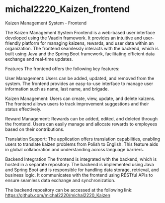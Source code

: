 # michal2220_Kaizen_frontend


Kaizen Management System - Frontend


The Kaizen Management System Frontend is a web-based user interface developed using the Vaadin framework. It provides an intuitive and user-friendly platform for managing kaizens, rewards, and user data within an organization. The frontend seamlessly interacts with the backend, which is built using Java and the Spring Boot framework, facilitating efficient data exchange and real-time updates.

Features
The frontend offers the following key features:

User Management: Users can be added, updated, and removed from the system. The frontend provides an easy-to-use interface to manage user information such as name, last name, and brigade.

Kaizen Management: Users can create, view, update, and delete kaizens. The frontend allows users to track improvement suggestions and their status effectively.

Reward Management: Rewards can be added, edited, and deleted through the frontend. Users can easily manage and allocate rewards to employees based on their contributions.

Translation Support: The application offers translation capabilities, enabling users to translate kaizen problems from Polish to English. This feature aids in global collaboration and understanding across language barriers.

Backend Integration
The frontend is integrated with the backend, which is hosted in a separate repository. The backend is implemented using Java and Spring Boot and is responsible for handling data storage, retrieval, and business logic. It communicates with the frontend using RESTful APIs to ensure seamless data exchange and synchronization.

The backend repository can be accessed at the following link:
https://github.com/michal2220/michal2220_Kaizen
